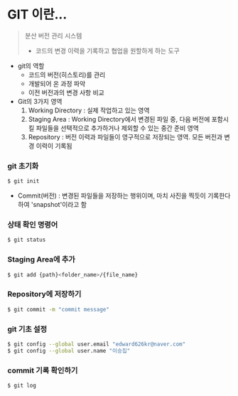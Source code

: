 # GIT 이란...
> 분산 버전 관리 시스템 
>- 코드의 변경 이력을 기록하고 협업을 원할하게 하는 도구
- git의 역할
    - 코드의 버전(히스토리)를 관리
    - 개발되어 온 과정 파악
    - 이전 버전과의 변경 사항 비교
- Git의 3가지 영역
   1. Working Directory : 실제 작업하고 있는 영역
   2. Staging Area : Working Directory에서 변경된 파일 중, 다음 버전에 포함시킬 파일들을 선택적으로 추가하거나 제외할 수 있는 중간 준비 영역
   3. Repository : 버전 이력과 파일들이 영구적으로 저장되는 영역. 모든 버전과 변경 이력이 기록됨

### git 초기화
   ```bash
   $ git init
   ```

- Commit(버전) : 변경된 파일들을 저장하는 행위이며, 마치 사진을 찍듯이 기록한다하여 'snapshot'이라고 함

### 상태 확인 명령어
```bash
$ git status
```

### Staging Area에 추가
```bash
$ git add {path}<folder_name>/{file_name}
```

### Repository에 저장하기
```bash
$ git commit -m "commit message"
```

### git 기초 설정
```bash
$ git config --global user.email "edward626kr@naver.com"
$ git config --global user.name "이승집"
```

### commit 기록 확인하기
```bash
$ git log 
```